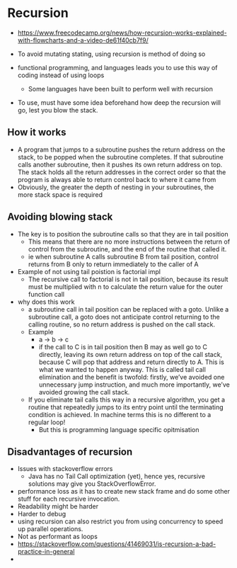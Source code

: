 # Recursion

- https://www.freecodecamp.org/news/how-recursion-works-explained-with-flowcharts-and-a-video-de61f40cb7f9/

- To avoid mutating stating, using recursion is method of doing so
- functional programming, and languages leads you to use this way of coding instead of using  loops
  - Some languages have been built to perform well with recursion
- To use, must have some idea beforehand how deep the recursion will go, lest you blow the stack.


## How it works

- A program that jumps to a subroutine pushes the return address on the stack, to be popped when the subroutine completes. If that subroutine calls another subroutine, then it pushes its own return address on top. The stack holds all the return addresses in the correct order so that the program is always able to return control back to where it came from
- Obviously, the greater the depth of nesting in your subroutines, the more stack space is required


## Avoiding blowing stack

- The key is to position the subroutine calls so that they are in tail position
  - This means that there are no more instructions between the return of control from the subroutine, and the end of the routine that called it.
  - ie when subroutine A calls subroutine B from tail position, control returns from B only to return immediately to the caller of A
- Example of not using tail poistion is factorial impl
  - The recursive call to factorial is not in tail position, because its result must be multiplied with n to calculate the return value for the outer function call
- why does this work
  - a subroutine call in tail position can be replaced with a goto. Unlike a subroutine call, a goto does not anticipate control returning to the calling routine, so no return address is pushed on the call stack.
  - Example
    - a -> b -> c
    - if the call to C is in tail position then B may as well go to C directly, leaving its own return address on top of the call stack, because C will pop that address and return directly to A. This is what we wanted to happen anyway. This is called tail call elimination and the benefit is twofold: firstly, we’ve avoided one unnecessary jump instruction, and much more importantly, we’ve avoided growing the call stack.
  - If you eliminate tail calls this way in a recursive algorithm, you get a routine that repeatedly jumps to its entry point until the terminating condition is achieved. In machine terms this is no different to a regular loop!
    - But this is programming language specific opitmisation
    
## Disadvantages of recursion

- Issues with stackoverflow errors
  - Java has no Tail Call optimization (yet), hence yes, recursive solutions may give you StackOverflowError.
- performance loss as it has to create new stack frame and do some other stuff for each recursive invocation.
- Readability might be harder
- Harder to debug
- using recursion can also restrict you from using concurrency to speed up parallel operations.
- Not as performant as loops
- https://stackoverflow.com/questions/41469031/is-recursion-a-bad-practice-in-general
-
